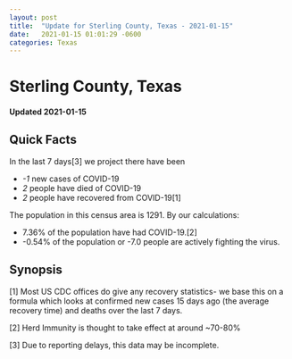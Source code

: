 ```yaml
---
layout: post
title:  "Update for Sterling County, Texas - 2021-01-15"
date:   2021-01-15 01:01:29 -0600
categories: Texas
---
```


# Sterling County, Texas
#### Updated 2021-01-15

## Quick Facts

In the last 7 days[3] we project there have been
- *-1* new cases of COVID-19
- *2* people have died of COVID-19
- *2* people have recovered from COVID-19[1]

The population in this census area is 1291. By our calculations:
- 7.36% of the population have had COVID-19.[2]
- -0.54% of the population or -7.0 people are actively fighting the virus.

## Synopsis




[1] Most US CDC offices do give any recovery statistics- we base this on a formula which looks at confirmed new cases
15 days ago (the average recovery time) and deaths over the last 7 days.

[2] Herd Immunity is thought to take effect at around ~70-80%

[3] Due to reporting delays, this data may be incomplete.
 
    